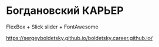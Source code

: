 # Богдановский КАРЬЕР

FlexBox + Slick slider + FontAwesome

https://sergeyboldetsky.github.io/boldetsky.career.github.io/
